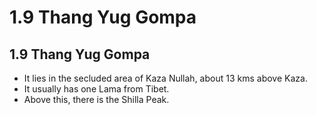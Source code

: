# 1.9 Thang Yug Gompa
## 1.9 Thang Yug Gompa
* It lies in the secluded area of Kaza Nullah, about 13 kms above Kaza.
* It usually has one Lama from Tibet.
* Above this, there is the Shilla Peak.